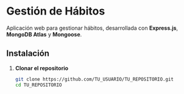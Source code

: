 # Gestión de Hábitos

Aplicación web para gestionar hábitos, desarrollada con **Express.js**, **MongoDB Atlas** y **Mongoose**.

## Instalación

1. **Clonar el repositorio**  
   ```sh
   git clone https://github.com/TU_USUARIO/TU_REPOSITORIO.git
   cd TU_REPOSITORIO
